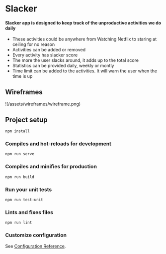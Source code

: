 # Slacker 
#### Slacker app is designed to keep track of the unproductive activities we do daily

* These activities could be anywhere from Watching Netflix to staring at ceiling for no reason
* Activities can be added or removed
* Every activity has slacker score
* The more the user slacks around, it adds up to the total score
* Statistics can be provided daily, weekly or montly
* Time limit can be added to the activities. It will warn the user when the time is up

## Wireframes
!(/assets/wireframes/wireframe.png)


## Project setup
```
npm install
```

### Compiles and hot-reloads for development
```
npm run serve
```

### Compiles and minifies for production
```
npm run build
```

### Run your unit tests
```
npm run test:unit
```

### Lints and fixes files
```
npm run lint
```

### Customize configuration
See [Configuration Reference](https://cli.vuejs.org/config/).
